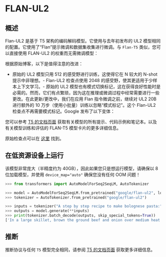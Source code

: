 <!--版权所有 2023 年 The HuggingFace Team。保留所有权利。
根据 Apache 许可证，版本 2.0（“许可证”）进行许可；除非符合许可证的规定，否则您不得使用此文件。您可以在以下网址获取许可证的副本：http://www.apache.org/licenses/LICENSE-2.0
除非适用法律要求或书面同意，根据许可证分发的软件是基于“按原样”分发的，不附带任何明示或暗示的担保或条件。请参阅许可证以获取特定语言下许可证的权限和限制。
Unless required by applicable law or agreed to in writing, software distributed under the License is distributed on
请注意，这个文件是 Markdown 格式的，但包含了我们的文档生成器（类似 MDX）的特定语法，可能在您的 Markdown 查看器中无法正确呈现。specific language governing permissions and limitations under the License.



-->
# FLAN-UL2

## 概述

Flan-UL2 是基于 T5 架构的编码解码模型。它使用与去年初发布的 UL2 模型相同的配置。它使用了“Flan”提示微调和数据集收集进行微调。与 `Flan-T5` 类似，您可以直接使用 FLAN-UL2 的权重而无需微调模型：

根据原始博客，以下是值得注意的改进：

- 原始的 UL2 模型只用 512 的感受野进行训练，这使得它在 N 较大的 N-shot 提示中非理想。- Flan-UL2 检查点使用 2048 的感受野，使其更适用于少样本上下文学习。- 原始的 UL2 模型也有模式切换标记，这在获得良好性能时是必需的。然而，它们有点繁琐，因为这在推理或微调过程中经常需要进行一些更改。在此更新/更改中，我们在应用 Flan 指令微调之前，继续对 UL2 20B 进行额外的 10 万步（使用小批量）训练以忽略“模式标记”。这个 Flan-UL2 检查点不再需要模式标记。Google 发布了以下变体：

您可以参考 [T5 的文档页面](t5) 获取有关模型的所有提示、代码示例和笔记本。以及有关模型训练和评估的 FLAN-T5 模型卡片的更多详细信息。

原始检查点可以在 [这里](https://github.com/google-research/t5x/blob/main/docs/models.md#flan-ul2-checkpoints) 找到。

## 在低资源设备上运行

该模型非常庞大（半精度约为 40GB），因此如果您只是想运行模型，请确保以 8 位加载模型，并使用 `device_map="auto"` 确保您没有任何 OOM 问题！

```python
>>> from transformers import AutoModelForSeq2SeqLM, AutoTokenizer

>>> model = AutoModelForSeq2SeqLM.from_pretrained("google/flan-ul2", load_in_8bit=True, device_map="auto")
>>> tokenizer = AutoTokenizer.from_pretrained("google/flan-ul2")

>>> inputs = tokenizer("A step by step recipe to make bolognese pasta:", return_tensors="pt")
>>> outputs = model.generate(**inputs)
>>> print(tokenizer.batch_decode(outputs, skip_special_tokens=True))
['In a large skillet, brown the ground beef and onion over medium heat. Add the garlic']
```

## 推断

推断协议与任何 `T5` 模型完全相同，请参阅 [T5 的文档页面](t5) 获取更多详细信息。